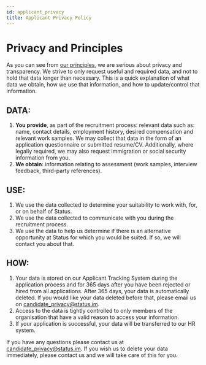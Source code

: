 ```yaml
---
id: applicant_privacy
title: Applicant Privacy Policy 
---
```


# Privacy and Principles

As you can see from [our principles](./our_principles.html), we are serious about privacy and transparency. We strive to only request useful and required data, and not to hold that data longer than necessary. This is a quick explanation of what data we obtain, how we use that information, and how to update/control that information. 

## DATA:

1. **You provide**, as part of the recruitment process: relevant data such as: name, contact details, employment history, desired compensation and relevant work samples. We may collect that data in the form of an application questionnaire or submitted resume/CV. Additionally, where legally required, we may also request immigration or social security information from you.
2. **We obtain**: information relating to assessment (work samples, interview feedback, third-party references).


## USE:

1. We use the data collected to determine your suitability to work with, for, or on behalf of Status.
2. We use the data collected to communicate with you during the recruitment process.
3. We use the data to help us determine if there is an alternative opportunity at Status for which you would be suited. If so, we will contact you about that.


## HOW:

1. Your data is stored on our Applicant Tracking System during the application process and for 365 days after you have been rejected or hired from all applications. After 365 days, your data is automatically deleted. If you would like your data deleted before that, please email us on [candidate_privacy@status.im](mailto:andidate_privacy@status.im).
2. Access to the data is tightly controlled to only members of the organisation that have a valid reason to access your information.
3. If your application is successful, your data will be transferred to our HR system.

If you have any questions please contact us at [candidate_privacy@status.im](mailto:andidate_privacy@status.im). If you wish us to delete your data immediately, please contact us and we will take care of this for you.